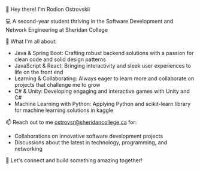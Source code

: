 👋 Hey there! I'm Rodion Ostrovskii

💻 A second-year student thriving in the Software Development and Network Engineering at Sheridan College

🌟 What I'm all about:
- Java & Spring Boot: Crafting robust backend solutions with a passion for clean code and solid design patterns
- JavaScript & React: Bringing interactivity and sleek user experiences to life on the front end
- Learning & Collaborating: Always eager to learn more and collaborate on projects that challenge me to grow
- C# & Unity: Developing engaging and interactive games with Unity and C#
- Machine Learning with Python: Applying Python and scikit-learn library for machine learning solutions in kaggle

📫 Reach out to me ostrovsr@sheridancollege.ca for:
- Collaborations on innovative software development projects
- Discussions about the latest in technology, programming, and networking

🚀 Let's connect and build something amazing together!

